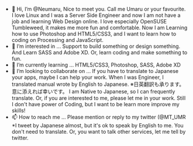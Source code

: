 - 👋 Hi, I’m @Neumaru,
      Nice to meet you. Call me Umaru or your favourite. I love Linux and I was a Server Side Engineer and now I am not have a job and learning Web Design online.
      I love especially OpenSUSE Tumbleweed, it makes me more fun and comfortable.
      Now I am Learning how to use Photoshop and HTML5/CSS3, and I want to learn how to coding on Processing and JavaScript.
- 👀 I’m interested in ...
      Support to build something or design something. And Learn SASS and Adobe XD.
      Or, learn coding and make something to fun. 
- 🌱 I’m currently learning ...
      HTML5/CSS3, Photoshop, SASS, Adobe XD
- 💞️ I’m looking to collaborate on ...
      If you have to translate to Japanese your apps, maybe I can help your work. When I was Engineer, I translated manual wrote by English to Japanese.
      ※日英翻訳も承ります。意に添えれば幸いです。
      I am Native to Japanese, so I can frequently translate.
      Or, if you are interested to me, please let me in your work. Still I don't have power of Coding, but I want to be learn more improve my skills!
- 📫 How to reach me ...
      Please mention or reply to my twitter (@MT_UMR *I tweet by Japanese almost, but it's ok to speak by English to me. You don't need to translate.
      Or, you want to talk other services, let me tell by twitter.
<!---
Neumaru/Neumaru is a ✨ special ✨ repository because its `README.md` (this file) appears on your GitHub profile.
You can click the Preview link to take a look at your changes.
--->

